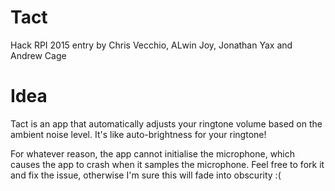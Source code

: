 # Tact
Hack RPI 2015 entry by Chris Vecchio, ALwin Joy, Jonathan Yax and Andrew Cage

# Idea
Tact is an app that automatically adjusts your ringtone volume
based on the ambient noise level. It's like auto-brightness for
your ringtone!

For whatever reason, the app cannot initialise the microphone,
which causes the app to crash when it samples the microphone.
Feel free to fork it and fix the issue, otherwise I'm sure
this will fade into obscurity :(
